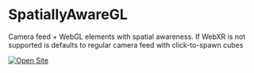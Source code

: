 # SpatiallyAwareGL
Camera feed + WebGL elements with spatial awareness. If WebXR is not supported is defaults to regular camera feed with click-to-spawn cubes

[![Open Site](https://img.shields.io/badge/Live-Demo-blue)](https://antonanderssonmedia.github.io/SpatiallyAwareGL/)
